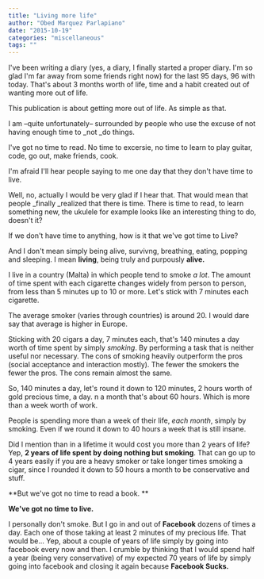 ```yaml
---
title: "Living more life"
author: "Obed Marquez Parlapiano"
date: "2015-10-19"
categories: "miscellaneous"
tags: ""
---
```


I've been writing a diary (yes, a diary, I finally started a proper diary. I'm so glad I'm far away from some friends right now) for the last 95 days, 96 with today. That's about 3 months worth of life, time and a habit created out of wanting more out of life.

This publication is about getting more out of life. As simple as that.

I am –quite unfortunately– surrounded by people who use the excuse of not having enough time to _not _do things.

I've got no time to read. No time to excersie, no time to learn to play guitar, code, go out, make friends, cook.

I'm afraid I'll hear people saying to me one day that they don't have time to live.

Well, no, actually I would be very glad if I hear that. That would mean that people _finally _realized that there is time. There is time to read, to learn something new, the ukulele for example looks like an interesting thing to do, doesn't it?

If we don't have time to anything, how is it that we've got time to Live?

And I don't mean simply being alive, survivng, breathing, eating, popping and sleeping. I mean **living**, being truly and purpously **alive.**

I live in a country (Malta) in which people tend to smoke _a lot_. The amount of time spent with each cigarette changes widely from person to person, from less than 5 minutes up to 10 or more. Let's stick with 7 minutes each cigarette.

The average smoker (varies through countries) is around 20. I would dare say that average is higher in Europe.

Sticking with 20 cigars a day, 7 minutes each, that's 140 minutes a day worth of time spent by simply _smoking_. By performing a task that is neither useful nor necessary. The cons of smoking heavily outperform the pros (social acceptance and interaction mostly). The fewer the smokers the fewer the pros. The cons remain almost the same.

So, 140 minutes a day, let's round it down to 120 minutes, 2 hours worth of gold precious time, a day. n a month that's about 60 hours. Which is more than a week worth of work.

People is spending more than a week of their life, _each month_, simply by smoking. Even if we round it down to 40 hours a week that is still insane.

Did I mention than in a lifetime it would cost you more than 2 years of life? Yep, **2 years of life spent by doing nothing but smoking**. That can go up to 4 years easily if you are a heavy smoker or take longer times smoking a cigar, since I rounded it down to 50 hours a month to be conservative and stuff.

**But we've got no time to read a book. **

**We've got no time to live.**

I personally don't smoke. But I go in and out of **Facebook** dozens of times a day. Each one of those taking at least 2 minutes of my precious life. That would be... Yep, about a couple of years of life simply by going into facebook every now and then. I crumble by thinking that I would spend half a year (being very conservative) of my expected 70 years of life by simply going into facebook and closing it again because **Facebook Sucks.**
